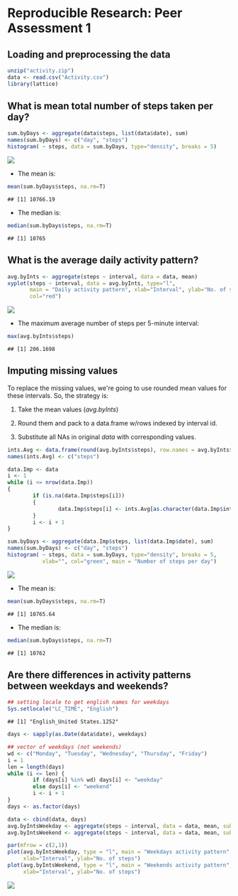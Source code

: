 # Reproducible Research: Peer Assessment 1

## Loading and preprocessing the data

```r
unzip("activity.zip")
data <- read.csv("Activity.csv")
library(lattice)
```


## What is mean total number of steps taken per day?

```r
sum.byDays <- aggregate(data$steps, list(data$date), sum)
names(sum.byDays) <- c("day", "steps")
histogram( ~ steps, data = sum.byDays, type="density", breaks = 5)
```

![](PA1_template_files/figure-html/unnamed-chunk-2-1.png) 

- The mean is:

```r
mean(sum.byDays$steps, na.rm=T)
```

```
## [1] 10766.19
```
- The median is:

```r
median(sum.byDays$steps, na.rm=T)
```

```
## [1] 10765
```


## What is the average daily activity pattern?

```r
avg.byInts <- aggregate(steps ~ interval, data = data, mean)
xyplot(steps ~ interval, data = avg.byInts, type="l",
       main = "Daily activity pattern", xlab="Interval", ylab="No. of steps",
       col="red")
```

![](PA1_template_files/figure-html/unnamed-chunk-5-1.png) 

- The maximum average number of steps per 5-minute interval:

```r
max(avg.byInts$steps)
```

```
## [1] 206.1698
```

## Imputing missing values
To replace the missing values, we're going to use rounded mean values for these intervals.
So, the strategy is:

1. Take the mean values (_avg.byInts_)

2. Round them and pack to a data.frame w/rows indexed by interval id.

3. Substitute all NAs in original _data_ with corresponding values.

```r
ints.Avg <- data.frame(round(avg.byInts$steps), row.names = avg.byInts$interval)
names(ints.Avg) <- c("steps")

data.Imp <- data
i <- 1
while (i <= nrow(data.Imp))
{
        if (is.na(data.Imp$steps[i]))
        {
                data.Imp$steps[i] <- ints.Avg[as.character(data.Imp$interval[i]), "steps"]
        }
        i <- i + 1
}

sum.byDays <- aggregate(data.Imp$steps, list(data.Imp$date), sum)
names(sum.byDays) <- c("day", "steps")
histogram( ~ steps, data = sum.byDays, type="density", breaks = 5,
           xlab="", col="green", main = "Number of steps per day")
```

![](PA1_template_files/figure-html/unnamed-chunk-7-1.png) 

- The mean is:

```r
mean(sum.byDays$steps, na.rm=T)
```

```
## [1] 10765.64
```

- The median is:

```r
median(sum.byDays$steps, na.rm=T)
```

```
## [1] 10762
```


## Are there differences in activity patterns between weekdays and weekends?

```r
## setting locale to get english names for weekdays
Sys.setlocale("LC_TIME", "English")
```

```
## [1] "English_United States.1252"
```

```r
days <- sapply(as.Date(data$date), weekdays)

## vector of weekdays (not weekends)
wd <- c("Monday", "Tuesday", "Wednesday", "Thursday", "Friday")
i = 1
len = length(days)
while (i <= len) {
        if (days[i] %in% wd) days[i] <- "weekday"
        else days[i] <- "weekend"
        i <- i + 1
}
days <- as.factor(days)

data <- cbind(data, days)
avg.byIntsWeekday <- aggregate(steps ~ interval, data = data, mean, subset = days == "weekday")
avg.byIntsWeekend <- aggregate(steps ~ interval, data = data, mean, subset = days == "weekend")

par(mfrow = c(2,1))
plot(avg.byIntsWeekday, type = "l", main = "Weekdays activity pattern", col="green",
     xlab="Interval", ylab="No. of steps")
plot(avg.byIntsWeekend, type = "l", main = "Weekends activity pattern", col="red",
     xlab="Interval", ylab="No. of steps")
```

![](PA1_template_files/figure-html/unnamed-chunk-10-1.png) 
